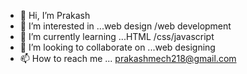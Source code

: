 - 👋 Hi, I’m Prakash
- 👀 I’m interested in ...web design /web development
- 🌱 I’m currently learning ...HTML /css/javascript
- 💞️ I’m looking to collaborate on ...web designing
- 📫 How to reach me ... prakashmech218@gmail.com

<!---
Prakash-de/Prakash-de is a ✨ special ✨ repository because its `README.md` (this file) appears on your GitHub profile.
You can click the Preview link to take a look at your changes.
--->
